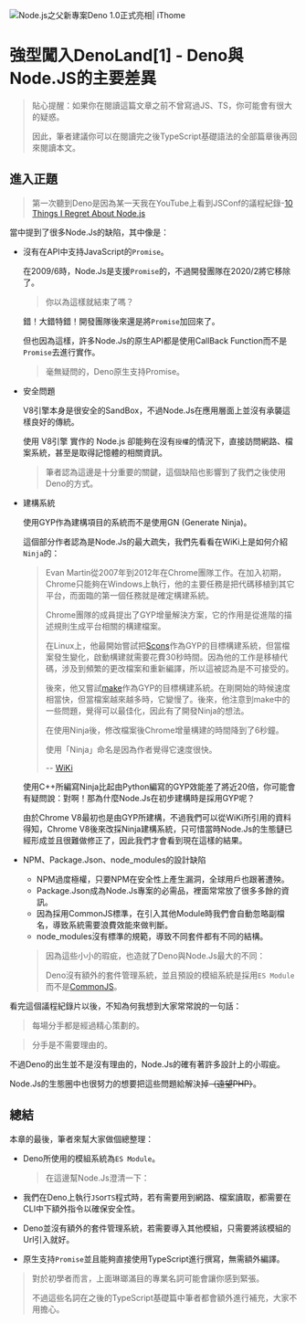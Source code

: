 ![Node.js之父新專案Deno 1.0正式亮相| iThome](https://s4.itho.me/sites/default/files/styles/picture_size_large/public/field/image/v1_wide.jpg?itok=aqrO_0jM)

# 強型闖入DenoLand[1] - Deno與Node.JS的主要差異

> 貼心提醒：如果你在閱讀這篇文章之前不曾寫過JS、TS，你可能會有很大的疑惑。
>
> 因此，筆者建議你可以在閱讀完之後TypeScript基礎語法的全部篇章後再回來閱讀本文。

## 進入正題

> 第一次聽到Deno是因為某一天我在YouTube上看到JSConf的議程紀錄-[10 Things I Regret About Node.js](https://www.youtube.com/watch?v=M3BM9TB-8yA&vl=en)

當中提到了很多Node.Js的缺陷，其中像是：

- 沒有在API中支持JavaScript的`Promise`。

  在2009/6時，Node.Js是支援`Promise`的，不過開發團隊在2020/2將它移除了。

  > 你以為這樣就結束了嗎？

  錯！大錯特錯！開發團隊後來還是將`Promise`加回來了。

  但也因為這樣，許多Node.Js的原生API都是使用CallBack Function而不是`Promise`去進行實作。

  > 毫無疑問的，Deno原生支持Promise。

- 安全問題

  V8引擎本身是很安全的SandBox，不過Node.Js在應用層面上並沒有承襲這樣良好的傳統。

  使用 V8引擎 實作的 Node.js 卻能夠在沒有`授權`的情況下，直接訪問網路、檔案系統，甚至是取得記憶體的相關資訊。

  > 筆者認為這邊是十分重要的關鍵，這個缺陷也影響到了我們之後使用Deno的方式。

- 建構系統

  使用GYP作為建構項目的系統而不是使用GN (Generate Ninja)。

  這個部分作者認為是Node.Js的最大疏失，我們先看看在WiKi上是如何介紹`Ninja`的：

  > Evan Martin從2007年到2012年在Chrome團隊工作。在加入初期，Chrome只能夠在Windows上執行，他的主要任務是把代碼移植到其它平台，而面臨的第一個任務就是確定構建系統。
  >
  > Chrome團隊的成員提出了GYP增量解決方案，它的作用是從進階的描述規則生成平台相關的構建檔案。
  >
  > 在Linux上，他最開始嘗試把[Scons](https://zh.wikipedia.org/wiki/SCons)作為GYP的目標構建系統，但當檔案發生變化，啟動構建就需要花費30秒時間。因為他的工作是移植代碼，涉及到頻繁的更改檔案和重新編譯，所以這被認為是不可接受的。
  >
  > 後來，他又嘗試[make](https://zh.wikipedia.org/wiki/Make)作為GYP的目標構建系統。在剛開始的時候速度相當快，但當檔案越來越多時，它變慢了。後來，他注意到make中的一些問題，覺得可以最佳化，因此有了開發Ninja的想法。
  >
  > 在使用Ninja後，修改檔案後Chrome增量構建的時間降到了6秒鐘。
  >
  > 使用「Ninja」命名是因為作者覺得它速度很快。
  >
  > -- [WiKi](https://zh.wikipedia.org/wiki/Ninja_(构建系统))

  使用C++所編寫Ninja比起由Python編寫的GYP效能差了將近20倍，你可能會有疑問說：對啊！那為什麼Node.Js在初步建構時是採用GYP呢？

  由於Chrome V8最初也是由GYP所建構，不過我們可以從WiKi所引用的資料得知，Chrome V8後來改採Ninja建構系統，只可惜當時Node.Js的生態鏈已經形成並且很難做修正了，因此我們才會看到現在這樣的結果。

- NPM、Package.Json、node_modules的設計缺陷

  - NPM過度極權，只要NPM在安全性上產生漏洞，全球用戶也跟著遭殃。
  - Package.Json成為Node.Js專案的必需品，裡面常常放了很多多餘的資訊。
  - 因為採用CommonJS標準，在引入其他Module時我們會自動忽略副檔名，導致系統需要浪費效能來做判斷。
  - node_modules沒有標準的規範，導致不同套件都有不同的結構。

  > 因為這些小小的瑕疵，也造就了Deno與Node.Js最大的不同：
  >
  > Deno沒有額外的套件管理系統，並且預設的模組系統是採用`ES Module`而不是[CommonJS](https://zh.wikipedia.org/wiki/CommonJS)。

看完這個議程紀錄片以後，不知為何我想到大家常常說的一句話：

> 每場分手都是經過精心策劃的。

> 分手是不需要理由的。

不過Deno的出生並不是沒有理由的，Node.Js的確有著許多設計上的小瑕疵。

Node.Js的生態圈中也很努力的想要把這些問題給解決掉~~（遠望PHP）~~。

## 總結

本章的最後，筆者來幫大家做個總整理：

- Deno所使用的模組系統為`ES Module`。

  > 在這邊幫Node.Js澄清一下：

- 我們在Deno上執行`JS`or`TS`程式時，若有需要用到網路、檔案讀取，都需要在CLI中下額外指令以確保安全性。

- Deno並沒有額外的套件管理系統，若需要導入其他模組，只需要將該模組的Url引入就好。

- 原生支持`Promise`並且能夠直接使用TypeScript進行撰寫，無需額外編譯。

> 對於初學者而言，上面琳瑯滿目的專業名詞可能會讓你感到緊張。
>
> 不過這些名詞在之後的TypeScript基礎篇中筆者都會額外進行補充，大家不用擔心。
